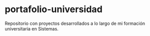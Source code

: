 # portafolio-universidad
Repositorio con proyectos desarrollados a lo largo de mi formación universitaria en Sistemas.
